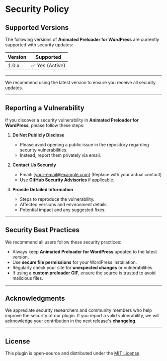 # Security Policy

## Supported Versions

The following versions of **Animated Preloader for WordPress** are currently supported with security updates:

| Version  | Supported          |
|----------|--------------------|
| 1.0.x    | ✅ Yes (Active)   |
---------------------------------

We recommend using the latest version to ensure you receive all security updates.

---

## Reporting a Vulnerability

If you discover a security vulnerability in **Animated Preloader for WordPress**, please follow these steps:

1. **Do Not Publicly Disclose**  
   - Please avoid opening a public issue in the repository regarding security vulnerabilities.
   - Instead, report them privately via email.

2. **Contact Us Securely**  
   - Email: [your-email@example.com] (Replace with your actual contact)
   - Use **[GitHub Security Advisories](https://github.com/jubairsiyum/Animated-Preloader-for-WordPress-Specialized-for-WooCommerce/security/advisories)** if applicable.

3. **Provide Detailed Information**  
   - Steps to reproduce the vulnerability.
   - Affected versions and environment details.
   - Potential impact and any suggested fixes.

---

## Security Best Practices

We recommend all users follow these security practices:

- Always keep **Animated Preloader for WordPress** updated to the latest version.
- Use **secure file permissions** for your WordPress installation.
- Regularly check your site for **unexpected changes** or vulnerabilities.
- If using a **custom preloader GIF**, ensure the source is trusted to avoid malicious files.

---

## Acknowledgments

We appreciate security researchers and community members who help improve the security of our plugin. If you report a valid vulnerability, we will acknowledge your contribution in the next release's **changelog**.

---

## License

This plugin is open-source and distributed under the [MIT License](https://opensource.org/licenses/MIT).
